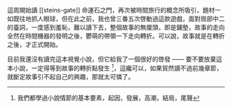 這周開始讀 [[steins-gate]] 命運石之門，再次被時間旅行的概念所吸引，題材一如既往地抓人眼球，但在此之前，我也曾三番五次啓動過這款遊戲，面對崗部中二的臺詞，一度感到羞恥，難以讀下去，整個故事的無厘頭，即是鋪墊，故事的走向全然在時間機器的發明之後，鬱萌的帶領一下走向轉折。可以說，故事就是在轉折之後，才正式開始。

目前我還沒有讀完這本視覺小說，但它給我了一個很好的啓發 —— 要不要放棄這本小說，一定得等到故事的轉折點發生 [^novel-break-point]，這纔可以，如果貿然讀不過前幾章節，就斷定故事引不起自己的興趣，那就太可憐了。

[^novel-break-point]: 我們都學過小說情節的基本要素，起因，發展，高潮，結局，尾聲
